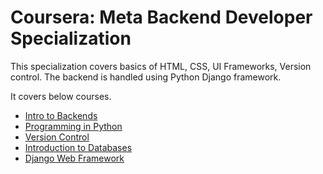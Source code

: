 # Coursera: Meta Backend Developer Specialization

This specialization covers basics of HTML, CSS, UI Frameworks, Version control. The backend is handled using Python Django framework.

It covers below courses.

- [Intro to Backends](01-intro-to-backend)
- [Programming in Python](02-programming-in-python)
- [Version Control](03-version-control)
- [Introduction to Databases](04-introduction-to-databases)
- [Django Web Framework](05-django-web-framework)
